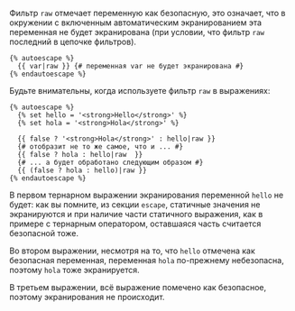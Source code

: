 Фильтр ```raw``` отмечает переменную как безопасную, это означает, что в окружении с включенным автоматическим экранированием эта переменная не будет экранирована (при условии, что фильтр ```raw``` последний в цепочке фильтров).

```twig
{% autoescape %}
  {{ var|raw }} {# переменная var не будет экранирована #}
{% endautoescape %}
```

Будьте внимательны, когда используете фильтр ```raw``` в выражениях:

```twig
{% autoescape %}
  {% set hello = '<strong>Hello</strong>' %}
  {% set hola = '<strong>Hola</strong>' %}
  
  {{ false ? '<strong>Hola</strong>' : hello|raw }}
  {# отобразит не то же самое, что и ... #}
  {{ false ? hola : hello|raw  }}
  {# ... а будет обработано следующим образом #}
  {{ (false ? hola : hello)|raw }}
{% endautoescape %}
```

В первом тернарном выражении экранирования переменной ```hello``` не будет: как вы помните, из секции ```escape```, статичные значения не экранируются и при наличие части статичного выражения, как в примере с тернарным оператором, оставшаяся часть считается безопасной тоже. 

Во втором выражении, несмотря на то, что ```hello``` отмечена как безопасная переменная, переменная ```hola``` по-прежнему небезопасна, поэтому ```hola``` тоже экранируется. 

В третьем выражении, всё выражение помечено как безопасное, поэтому экранирования не происходит.
